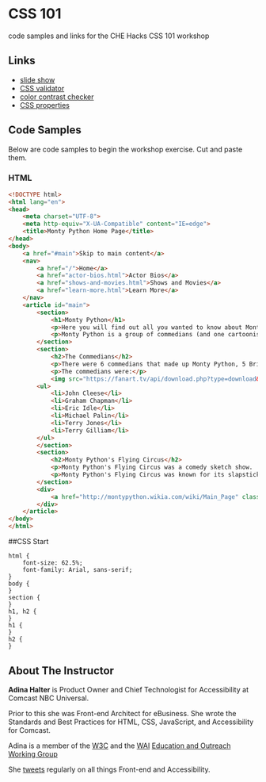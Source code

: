 # CSS 101

code samples and links for the CHE Hacks CSS 101 workshop

## Links

* [slide show](https://github.com/CHEhacks/workshops/blob/master/CSS101/CSS_101_Workshop.pdf)
* [CSS validator](http://www.css-validator.org/)
* [color contrast checker](http://webaim.org/resources/contrastchecker/)
* [CSS properties](http://www.w3schools.com/cssref/)

## Code Samples

Below are code samples to begin the workshop exercise.  Cut and paste them.

### HTML
```html
<!DOCTYPE html>
<html lang="en">
<head>
	<meta charset="UTF-8">
	<meta http-equiv="X-UA-Compatible" content="IE=edge">
	<title>Monty Python Home Page</title>
</head>
<body>
	<a href="#main">Skip to main content</a>
	<nav>
		<a href="/">Home</a>
		<a href="actor-bios.html">Actor Bios</a>
		<a href="shows-and-movies.html">Shows and Movies</a>
		<a href="learn-more.html">Learn More</a>
	</nav>
	<article id="main">
		<section>
			<h1>Monty Python</h1>
			<p>Here you will find out all you wanted to know about Monty Python!</p>
			<p>Monty Python is a group of commedians (and one cartoonist) who created the British television show called <em>Monty Python's Flying Circus</em>.  Later they branched out into movies as well.</p>
		</section>
		<section>
			<h2>The Commedians</h2>
			<p>There were 6 commedians that made up Monty Python, 5 Brits and one American.</p>
			<p>The commedians were:</p>
			<img src="https://fanart.tv/api/download.php?type=download&image=47066&section=2" alt="picture of the cast">
		<ul>
			<li>John Cleese</li>
			<li>Graham Chapman</li>
			<li>Eric Idle</li>
			<li>Michael Palin</li>
			<li>Terry Jones</li>
			<li>Terry Gilliam</li>
		</ul>
		</section>
		<section>
			<h2>Monty Python's Flying Circus</h2>
			<p>Monty Python's Flying Circus was a comedy sketch show.  It first aired on the <a href="http://www.bbc.com/tv">BBC</a> in 1969.</p>
			<p>Monty Python's Flying Circus was known for its slapstick humor, sight gags, risque innuendos, and strange animation sequences.</p>
		</section>
		<div>
			<a href="http://montypython.wikia.com/wiki/Main_Page" class="btn btn-primary">Find out more</a>
		</div>
	</article>
</body>
</html>
```

##CSS Start
```
html {
    font-size: 62.5%;
    font-family: Arial, sans-serif;
}
body {
}
section {
}
h1, h2 {
}
h1 {
}
h2 {
}
```

## About The Instructor

**Adina Halter** is Product Owner and Chief Technologist for Accessibility at Comcast NBC Universal.

Prior to this she was Front-end Architect for eBusiness.  She wrote the Standards and Best Practices for HTML, CSS, JavaScript, and Accessibility for Comcast.

Adina is a member of the [W3C](http://www.w3.org/) and the [WAI](http://www.w3.org/WAI/) [Education and Outreach Working Group](http://www.w3.org/WAI/EO/)

She [tweets](https://twitter.com/haltersweb) regularly on all things Front-end and Accessibility.
